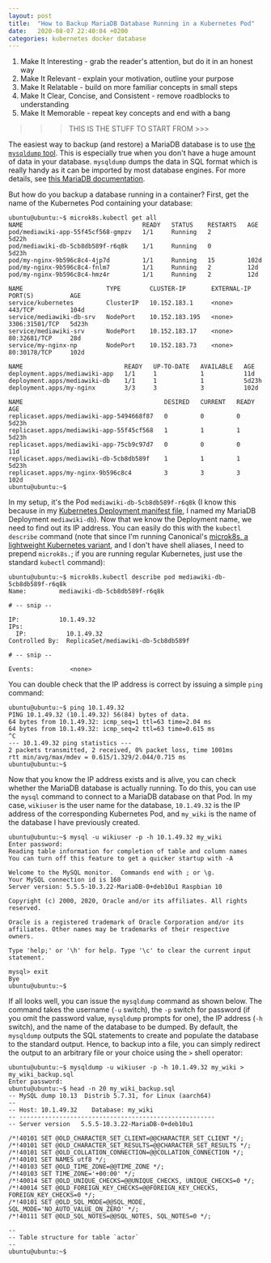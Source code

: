 ```yaml
---
layout: post
title:  "How to Backup MariaDB Database Running in a Kubernetes Pod"
date:   2020-08-07 22:40:04 +0200
categories: kubernetes docker database
---
```


1. Make It Interesting - grab the reader's attention, but do it in an honest way
2. Make It Relevant - explain your motivation, outline your purpose
3. Make It Relatable - build on more familiar concepts in small steps
4. Make It Clear, Concise, and Consistent - remove roadblocks to understanding
5. Make It Memorable - repeat key concepts and end with a bang

>>> THIS IS THE STUFF TO START FROM >>>

The easiest way to backup (and restore) a MariaDB database is to use [the `mysqldump` tool](https://mariadb.com/kb/en/mysqldump/). This is especially true when you don't have a huge amount of data in your database. `mysqldump` dumps the data in SQL format which is really handy as it can be imported by most database engines. For more details, see [this MariaDB documentation](https://mariadb.com/kb/en/backup-and-restore-overview/).

But how do you backup a database running in a container? First, get the name of the Kubernetes Pod containing your database:

```console
ubuntu@ubuntu:~$ microk8s.kubectl get all
NAME                                 READY   STATUS    RESTARTS   AGE
pod/mediawiki-app-55f45cf568-gmpzv   1/1     Running   2          5d22h
pod/mediawiki-db-5cb8db589f-r6q8k    1/1     Running   0          5d23h
pod/my-nginx-9b596c8c4-4jp7d         1/1     Running   15         102d
pod/my-nginx-9b596c8c4-fnlm7         1/1     Running   2          12d
pod/my-nginx-9b596c8c4-hmz4r         1/1     Running   2          12d

NAME                       TYPE        CLUSTER-IP       EXTERNAL-IP   PORT(S)          AGE
service/kubernetes         ClusterIP   10.152.183.1     <none>        443/TCP          104d
service/mediawiki-db-srv   NodePort    10.152.183.195   <none>        3306:31501/TCP   5d23h
service/mediawiki-srv      NodePort    10.152.183.17    <none>        80:32681/TCP     28d
service/my-nginx-np        NodePort    10.152.183.73    <none>        80:30178/TCP     102d

NAME                            READY   UP-TO-DATE   AVAILABLE   AGE
deployment.apps/mediawiki-app   1/1     1            1           11d
deployment.apps/mediawiki-db    1/1     1            1           5d23h
deployment.apps/my-nginx        3/3     3            3           102d

NAME                                       DESIRED   CURRENT   READY   AGE
replicaset.apps/mediawiki-app-5494668f87   0         0         0       5d23h
replicaset.apps/mediawiki-app-55f45cf568   1         1         1       5d23h
replicaset.apps/mediawiki-app-75cb9c97d7   0         0         0       11d
replicaset.apps/mediawiki-db-5cb8db589f    1         1         1       5d23h
replicaset.apps/my-nginx-9b596c8c4         3         3         3       102d
ubuntu@ubuntu:~$ 
```

In my setup, it's the Pod `mediawiki-db-5cb8db589f-r6q8k` (I know this because in my [Kubernetes Deployment manifest file](https://kubernetes.io/docs/concepts/workloads/controllers/deployment/), I named my MariaDB Deployment `mediawiki-db`). Now that we know the Deployment name, we need to find out its IP address. You can easily do this with the `kubectl describe` command (note that since I'm running Canonical's [microk8s, a lightweight Kubernetes variant](https://microk8s.io/), and I don't have shell aliases, I need to prepend `microk8s.`; if you are running regular Kubernetes, just use the standard `kubectl` command): 

```shell
ubuntu@ubuntu:~$ microk8s.kubectl describe pod mediawiki-db-5cb8db589f-r6q8k
Name:         mediawiki-db-5cb8db589f-r6q8k

# -- snip --

IP:           10.1.49.32
IPs:
  IP:           10.1.49.32
Controlled By:  ReplicaSet/mediawiki-db-5cb8db589f

# -- snip --

Events:          <none>
```

You can double check that the IP address is correct by issuing a simple `ping` command:

```shell
ubuntu@ubuntu:~$ ping 10.1.49.32
PING 10.1.49.32 (10.1.49.32) 56(84) bytes of data.
64 bytes from 10.1.49.32: icmp_seq=1 ttl=63 time=2.04 ms
64 bytes from 10.1.49.32: icmp_seq=2 ttl=63 time=0.615 ms
^C
--- 10.1.49.32 ping statistics ---
2 packets transmitted, 2 received, 0% packet loss, time 1001ms
rtt min/avg/max/mdev = 0.615/1.329/2.044/0.715 ms
ubuntu@ubuntu:~$
```

Now that you know the IP address exists and is alive, you can check whether the MariaDB database is actually running. To do this, you can use the `mysql` command to connect to a MariaDB database on that Pod. In my case, `wikiuser` is the user name for the database, `10.1.49.32` is the IP address of the corresponding Kubernetes Pod, and `my_wiki` is the name of the database I have previously created. 

```shell
ubuntu@ubuntu:~$ mysql -u wikiuser -p -h 10.1.49.32 my_wiki
Enter password: 
Reading table information for completion of table and column names
You can turn off this feature to get a quicker startup with -A

Welcome to the MySQL monitor.  Commands end with ; or \g.
Your MySQL connection id is 160
Server version: 5.5.5-10.3.22-MariaDB-0+deb10u1 Raspbian 10

Copyright (c) 2000, 2020, Oracle and/or its affiliates. All rights reserved.

Oracle is a registered trademark of Oracle Corporation and/or its
affiliates. Other names may be trademarks of their respective
owners.

Type 'help;' or '\h' for help. Type '\c' to clear the current input statement.

mysql> exit
Bye
ubuntu@ubuntu:~$
```

If all looks well, you can issue the `mysqldump` command as shown below. The command takes the username (`-u` switch), the `-p` switch for password (if you omit the password value, `mysqldump` prompts for one), the IP address (`-h` switch), and the name of the database to be dumped. By default, the `mysqldump` outputs the SQL statements to create and populate the database to the standard output. Hence, to backup into a file, you can simply redirect the output to an arbitrary file or your choice using the `>` shell operator:

```shell
ubuntu@ubuntu:~$ mysqldump -u wikiuser -p -h 10.1.49.32 my_wiki > my_wiki_backup.sql
Enter password:  
ubuntu@ubuntu:~$ head -n 20 my_wiki_backup.sql 
-- MySQL dump 10.13  Distrib 5.7.31, for Linux (aarch64)
--
-- Host: 10.1.49.32    Database: my_wiki
-- ------------------------------------------------------
-- Server version	5.5.5-10.3.22-MariaDB-0+deb10u1

/*!40101 SET @OLD_CHARACTER_SET_CLIENT=@@CHARACTER_SET_CLIENT */;
/*!40101 SET @OLD_CHARACTER_SET_RESULTS=@@CHARACTER_SET_RESULTS */;
/*!40101 SET @OLD_COLLATION_CONNECTION=@@COLLATION_CONNECTION */;
/*!40101 SET NAMES utf8 */;
/*!40103 SET @OLD_TIME_ZONE=@@TIME_ZONE */;
/*!40103 SET TIME_ZONE='+00:00' */;
/*!40014 SET @OLD_UNIQUE_CHECKS=@@UNIQUE_CHECKS, UNIQUE_CHECKS=0 */;
/*!40014 SET @OLD_FOREIGN_KEY_CHECKS=@@FOREIGN_KEY_CHECKS, FOREIGN_KEY_CHECKS=0 */;
/*!40101 SET @OLD_SQL_MODE=@@SQL_MODE, SQL_MODE='NO_AUTO_VALUE_ON_ZERO' */;
/*!40111 SET @OLD_SQL_NOTES=@@SQL_NOTES, SQL_NOTES=0 */;

--
-- Table structure for table `actor`
--
ubuntu@ubuntu:~$ 
```
